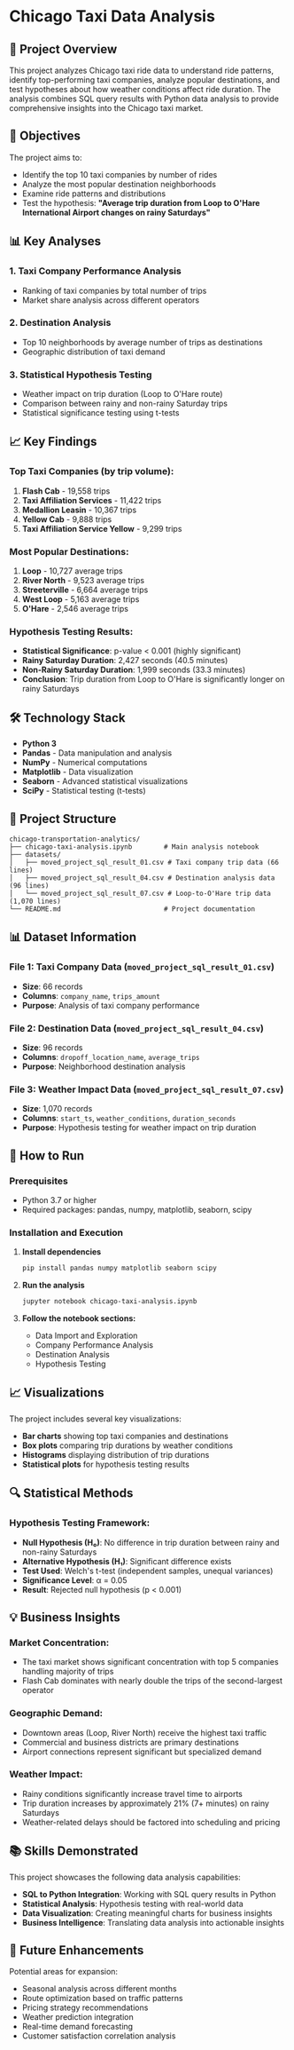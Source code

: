# Chicago Taxi Data Analysis

## 🚕 Project Overview

This project analyzes Chicago taxi ride data to understand ride patterns, identify top-performing taxi companies, analyze popular destinations, and test hypotheses about how weather conditions affect ride duration. The analysis combines SQL query results with Python data analysis to provide comprehensive insights into the Chicago taxi market.

## 🎯 Objectives

The project aims to:
- Identify the top 10 taxi companies by number of rides
- Analyze the most popular destination neighborhoods
- Examine ride patterns and distributions
- Test the hypothesis: **"Average trip duration from Loop to O'Hare International Airport changes on rainy Saturdays"**

## 📊 Key Analyses

### 1. **Taxi Company Performance Analysis**
- Ranking of taxi companies by total number of trips
- Market share analysis across different operators

### 2. **Destination Analysis**
- Top 10 neighborhoods by average number of trips as destinations
- Geographic distribution of taxi demand

### 3. **Statistical Hypothesis Testing**
- Weather impact on trip duration (Loop to O'Hare route)
- Comparison between rainy and non-rainy Saturday trips
- Statistical significance testing using t-tests

## 📈 Key Findings

### Top Taxi Companies (by trip volume):
1. **Flash Cab** - 19,558 trips
2. **Taxi Affiliation Services** - 11,422 trips  
3. **Medallion Leasin** - 10,367 trips
4. **Yellow Cab** - 9,888 trips
5. **Taxi Affiliation Service Yellow** - 9,299 trips

### Most Popular Destinations:
1. **Loop** - 10,727 average trips
2. **River North** - 9,523 average trips
3. **Streeterville** - 6,664 average trips
4. **West Loop** - 5,163 average trips
5. **O'Hare** - 2,546 average trips

### Hypothesis Testing Results:
- **Statistical Significance**: p-value < 0.001 (highly significant)
- **Rainy Saturday Duration**: 2,427 seconds (40.5 minutes)
- **Non-Rainy Saturday Duration**: 1,999 seconds (33.3 minutes)
- **Conclusion**: Trip duration from Loop to O'Hare is significantly longer on rainy Saturdays

## 🛠️ Technology Stack

- **Python 3**
- **Pandas** - Data manipulation and analysis
- **NumPy** - Numerical computations
- **Matplotlib** - Data visualization
- **Seaborn** - Advanced statistical visualizations
- **SciPy** - Statistical testing (t-tests)

## 📁 Project Structure

```
chicago-transportation-analytics/
├── chicago-taxi-analysis.ipynb        # Main analysis notebook
├── datasets/
│   ├── moved_project_sql_result_01.csv # Taxi company trip data (66 lines)
│   ├── moved_project_sql_result_04.csv # Destination analysis data (96 lines)
│   └── moved_project_sql_result_07.csv # Loop-to-O'Hare trip data (1,070 lines)
└── README.md                          # Project documentation
```

## 📊 Dataset Information

### File 1: Taxi Company Data (`moved_project_sql_result_01.csv`)
- **Size**: 66 records
- **Columns**: `company_name`, `trips_amount`
- **Purpose**: Analysis of taxi company performance

### File 2: Destination Data (`moved_project_sql_result_04.csv`) 
- **Size**: 96 records
- **Columns**: `dropoff_location_name`, `average_trips`
- **Purpose**: Neighborhood destination analysis

### File 3: Weather Impact Data (`moved_project_sql_result_07.csv`)
- **Size**: 1,070 records
- **Columns**: `start_ts`, `weather_conditions`, `duration_seconds`
- **Purpose**: Hypothesis testing for weather impact on trip duration

## 🚀 How to Run

### Prerequisites
- Python 3.7 or higher
- Required packages: pandas, numpy, matplotlib, seaborn, scipy

### Installation and Execution
1. **Install dependencies**
   ```bash
   pip install pandas numpy matplotlib seaborn scipy
   ```

2. **Run the analysis**
   ```bash
   jupyter notebook chicago-taxi-analysis.ipynb
   ```

3. **Follow the notebook sections:**
   - Data Import and Exploration
   - Company Performance Analysis
   - Destination Analysis
   - Hypothesis Testing

## 📈 Visualizations

The project includes several key visualizations:
- **Bar charts** showing top taxi companies and destinations
- **Box plots** comparing trip durations by weather conditions
- **Histograms** displaying distribution of trip durations
- **Statistical plots** for hypothesis testing results

## 🔍 Statistical Methods

### Hypothesis Testing Framework:
- **Null Hypothesis (H₀)**: No difference in trip duration between rainy and non-rainy Saturdays
- **Alternative Hypothesis (H₁)**: Significant difference exists
- **Test Used**: Welch's t-test (independent samples, unequal variances)
- **Significance Level**: α = 0.05
- **Result**: Rejected null hypothesis (p < 0.001)

## 💡 Business Insights

### Market Concentration:
- The taxi market shows significant concentration with top 5 companies handling majority of trips
- Flash Cab dominates with nearly double the trips of the second-largest operator

### Geographic Demand:
- Downtown areas (Loop, River North) receive the highest taxi traffic
- Commercial and business districts are primary destinations
- Airport connections represent significant but specialized demand

### Weather Impact:
- Rainy conditions significantly increase travel time to airports
- Trip duration increases by approximately 21% (7+ minutes) on rainy Saturdays
- Weather-related delays should be factored into scheduling and pricing

## 📚 Skills Demonstrated

This project showcases the following data analysis capabilities:
- **SQL to Python Integration**: Working with SQL query results in Python
- **Statistical Analysis**: Hypothesis testing with real-world data
- **Data Visualization**: Creating meaningful charts for business insights
- **Business Intelligence**: Translating data analysis into actionable insights

## 🔄 Future Enhancements

Potential areas for expansion:
- Seasonal analysis across different months
- Route optimization based on traffic patterns
- Pricing strategy recommendations
- Weather prediction integration
- Real-time demand forecasting
- Customer satisfaction correlation analysis 
